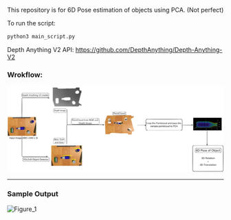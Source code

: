 This repository is for 6D Pose estimation of objects using PCA. (Not perfect)

To run the script:
```bash
python3 main_script.py
```

Depth Anything V2 API: https://github.com/DepthAnything/Depth-Anything-V2

### Wrokflow:

![alt text](https://github.com/logeshg2/PCA_pose_estimation/blob/main/architecture.png)

---

### Sample Output

![Figure_1](https://github.com/user-attachments/assets/0b1e6ce1-5031-4b36-9f5a-b97da23a8275)
